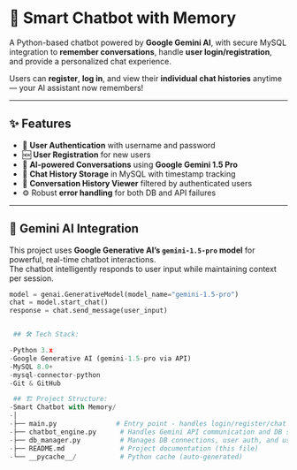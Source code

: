 # 🧠 Smart Chatbot with Memory  
A Python-based chatbot powered by **Google Gemini AI**, with secure MySQL integration to **remember conversations**, handle **user login/registration**, and provide a personalized chat experience.

Users can **register**, **log in**, and view their **individual chat histories** anytime — your AI assistant now remembers!

---

## ✨ Features

- 🔐 **User Authentication** with username and password  
- 🆕 **User Registration** for new users  
- 🤖 **AI-powered Conversations** using **Google Gemini 1.5 Pro**  
- 💾 **Chat History Storage** in MySQL with timestamp tracking  
- 📜 **Conversation History Viewer** filtered by authenticated users  
- ⚙️ Robust **error handling** for both DB and API failures  

---

## 🤖 Gemini AI Integration

This project uses **Google Generative AI’s `gemini-1.5-pro` model** for powerful, real-time chatbot interactions.  
The chatbot intelligently responds to user input while maintaining context per session.

```python
model = genai.GenerativeModel(model_name="gemini-1.5-pro")
chat = model.start_chat()
response = chat.send_message(user_input)


 ## 🛠️ Tech Stack:

-Python 3.x
-Google Generative AI (gemini-1.5-pro via API)
-MySQL 8.0+
-mysql-connector-python
-Git & GitHub

 ## 🏗️ Project Structure:
-Smart Chatbot with Memory/
-│
-├── main.py               # Entry point - handles login/register/chat loop
-├── chatbot_engine.py      # Handles Gemini API communication and DB saving
-├── db_manager.py          # Manages DB connections, user auth, and user registration
-├── README.md              # Project documentation (this file)
-└── __pycache__/           # Python cache (auto-generated)

